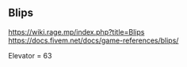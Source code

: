 ## Blips

https://wiki.rage.mp/index.php?title=Blips
https://docs.fivem.net/docs/game-references/blips/

Elevator = 63